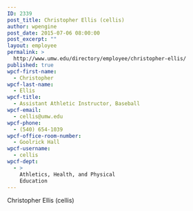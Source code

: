 ```yaml
---
ID: 2339
post_title: Christopher Ellis (cellis)
author: wpengine
post_date: 2015-07-06 08:00:00
post_excerpt: ""
layout: employee
permalink: >
  http://www.umw.edu/directory/employee/christopher-ellis/
published: true
wpcf-first-name:
  - Christopher
wpcf-last-name:
  - Ellis
wpcf-title:
  - Assistant Athletic Instructor, Baseball
wpcf-email:
  - cellis@umw.edu
wpcf-phone:
  - (540) 654-1039
wpcf-office-room-number:
  - Goolrick Hall
wpcf-username:
  - cellis
wpcf-dept:
  - >
    Athletics, Health, and Physical
    Education
---
```

Christopher Ellis (cellis)